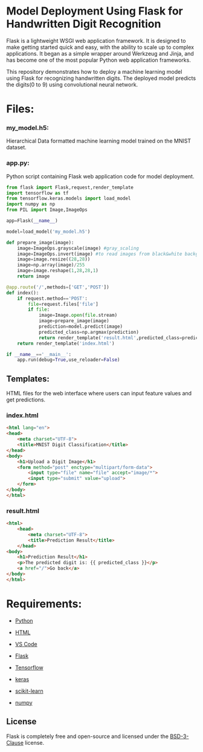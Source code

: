 # Model Deployment Using Flask for Handwritten Digit Recognition
Flask is a lightweight WSGI web application framework. It is designed to make getting started quick and easy, with the ability to scale up to complex applications. It began as a simple wrapper around Werkzeug and Jinja, and has become one of the most popular Python web application frameworks.

This repository demonstrates how to deploy a machine learning model using Flask for recognizing handwritten digits. The deployed model predicts the digits(0 to 9) using convolutional neural network.

# Files:
### my_model.h5:
Hierarchical Data formatted machine learning model trained on the MNIST dataset.

### app.py:
Python script containing Flask web application code for model deployment.
```python
from flask import Flask,request,render_template
import tensorflow as tf
from tensorflow.keras.models import load_model
import numpy as np
from PIL import Image,ImageOps

app=Flask(__name__)

model=load_model('my_model.h5')

def prepare_image(image):
    image=ImageOps.grayscale(image) #gray_scaling
    image=ImageOps.invert(image) #to read images from black&white backgrounds
    image=image.resize((28,28))
    image=np.array(image)/255
    image=image.reshape(1,28,28,1)
    return image

@app.route('/',methods=['GET','POST'])
def index():
    if request.method=='POST':
        file=request.files['file']
        if file:
            image=Image.open(file.stream)
            image=prepare_image(image)
            prediction=model.predict(image)
            predicted_class=np.argmax(prediction)
            return render_template('result.html',predicted_class=predicted_class)
    return render_template('index.html')

if __name__=='__main__':
    app.run(debug=True,use_reloader=False)
```

## Templates:
HTML files for the web interface where users can input feature values and get predictions.
### index.html
```html
<html lang="en">
<head>
	<meta charset="UTF-8">
	<title>MNIST Digit Classification</title>
</head>
<body>
	<h1>Upload a Digit Image</h1>
	<form method="post" enctype="multipart/form-data">
		<input type="file" name="file" accept="image/*">
		<input type="submit" value="upload">
	</form>
</body>
</html>
```
### result.html
```html
<html>
	<head>
		<meta charset="UTF-8">
		<title>Prediction Result</title>
	</head>
<body>
	<h1>Prediction Result</h1>
	<p>The predicted digit is: {{ predicted_class }}</p>
	<a href="/">Go back</a>
</body>
</html>
```
# Requirements:
- [Python](https://github.com/python)

- [HTML](https://github.com/html)

- [VS Code](https://github.com/microsoft/vscode)

- [Flask](https://github.com/flask)

- [Tensorflow](https://github.com/tensorflow)

- [keras](https://github.com/keras)

- [scikit-learn](https://github.com/scikit-learn)

- [numpy](https://github.com/numpy)

## License

Flask is completely free and open-source and licensed under the [BSD-3-Clause](https://flask.palletsprojects.com/en/2.3.x/license/) license.
